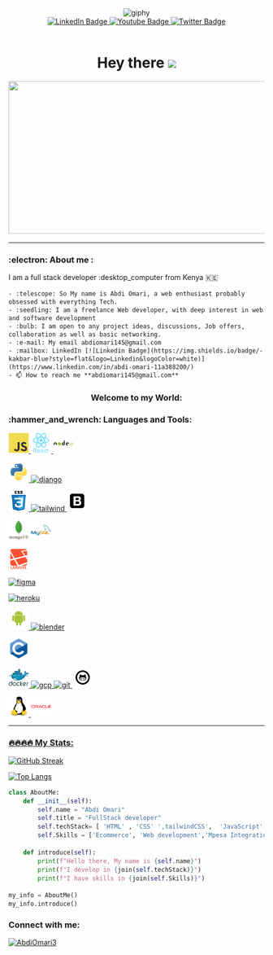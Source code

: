                                          
<div id="header" align="center" >
    <img src="https://media.giphy.com/media/smGCEo5zsAXtK4bqAT/giphy.gif"  alt="giphy" width="100" />


<div id="badges">
  <a href="linkedin.com/in/abdi-omari-11a388200/">
    <img src="https://img.shields.io/badge/LinkedIn-blue?style=for-the-badge&logo=linkedin&logoColor=white" alt="LinkedIn Badge"/>
  </a>
  <a href="#">
    <img src="https://img.shields.io/badge/YouTube-red?style=for-the-badge&logo=youtube&logoColor=white" alt="Youtube Badge"/>
  </a>
  <a href="https://twitter.com/AbdiOmari3">
    <img src="https://img.shields.io/badge/Twitter-blue?style=for-the-badge&logo=twitter&logoColor=white" alt="Twitter Badge"/>
  </a>
</div>

<img src="https://komarev.com/ghpvc/?username=abdiomari&style=flat-square&color=blue" alt=""/>

<h1>
  Hey there
  <img src="https://media.giphy.com/media/brsEO1JayBVja/giphy.gif" width="30px"/>
</h1>
</div>


<div align="center">
  <img src="https://media.giphy.com/media/dWesBcTLavkZuG35MI/giphy.gif" width="600" height="300"/>
</div>

---

### :electron: About me : 

I am a full stack developer :desktop_computer from Kenya :kenya: 

                  
    - :telescope: So My name is Abdi Omari, a web enthusiast probably obsessed with everything Tech.
    - :seedling: I am a freelance Web developer, with deep interest in web and software development                   
    - :bulb: I am open to any project ideas, discussions, Job offers, collaboration as well as basic networking.
    - :e-mail: My email abdiomari145@gmail.com
    - :mailbox: LinkedIn [![Linkedin Badge](https://img.shields.io/badge/-kakbar-blue?style=flat&logo=Linkedin&logoColor=white)](https://www.linkedin.com/in/abdi-omari-11a388200/)
    - 📫 How to reach me **abdiomari145@gmail.com**
     
            
                           
                            
<h3 align="center">Welcome to my World: </h3>
<h3 align="left">:hammer_and_wrench: Languages and Tools:</h3>

<p align="left"> <a href="https://developer.android.com" target="_blank" rel="noreferrer">

<img src="https://raw.githubusercontent.com/devicons/devicon/master/icons/javascript/javascript-original.svg" alt="javascript" width="40" height="40"/> </a> <a href="https://kotlinlang.org" target="_blank" rel="noreferrer">  <img src="https://raw.githubusercontent.com/devicons/devicon/master/icons/react/react-original-wordmark.svg" alt="react" width="40" height="40"/> </a> <a href="https://www.sqlite.org/" target="_blank" rel="noreferrer">    <img src="https://raw.githubusercontent.com/devicons/devicon/master/icons/nodejs/nodejs-original-wordmark.svg" alt="nodejs" width="40" height="40"/> </a> <a href="https://www.oracle.com/" target="_blank" rel="noreferrer"> 

 <img src="https://raw.githubusercontent.com/devicons/devicon/master/icons/python/python-original.svg" alt="python" width="40" height="40"/> </a> <a href="https://reactjs.org/" target="_blank" rel="noreferrer">   <img src="https://cdn.worldvectorlogo.com/logos/django.svg" alt="django" width="40" height="40"/> </a> <a href="https://www.docker.com/" target="_blank" rel="noreferrer"> 

<img src="https://raw.githubusercontent.com/devicons/devicon/master/icons/css3/css3-original-wordmark.svg" alt="css3" width="40" height="40"/> </a> <a href="https://www.djangoproject.com/" target="_blank" rel="noreferrer">   <img src="https://www.vectorlogo.zone/logos/tailwindcss/tailwindcss-icon.svg" alt="tailwind" width="40" height="40"/> </a>   <img src="https://github.com/vorillaz/devicons/blob/master/!SVG/bootstrap.svg" alt="tailwind" width="40" height="40"/> </a> 

 <img src="https://raw.githubusercontent.com/devicons/devicon/master/icons/mongodb/mongodb-original-wordmark.svg" alt="mongodb" width="40" height="40"/> </a> <a href="https://www.microsoft.com/en-us/sql-server" target="_blank" rel="noreferrer">   <img src="https://raw.githubusercontent.com/devicons/devicon/master/icons/mysql/mysql-original-wordmark.svg" alt="mysql" width="40" height="40"/> </a> <a href="https://nodejs.org" target="_blank" rel="noreferrer"> 
 
 <img src="https://raw.githubusercontent.com/devicons/devicon/master/icons/laravel/laravel-plain-wordmark.svg" alt="laravel" width="40" height="40"/> </a> <a href="https://www.linux.org/" target="_blank" rel="noreferrer"> 
 
<img src="https://www.vectorlogo.zone/logos/figma/figma-icon.svg" alt="figma" width="40" height="40"/> </a> <a href="https://firebase.google.com/" target="_blank" rel="noreferrer">

<img src="https://www.vectorlogo.zone/logos/heroku/heroku-icon.svg" alt="heroku" width="40" height="40"/> </a> <a href="https://www.java.com" target="_blank" rel="noreferrer">

<img src="https://raw.githubusercontent.com/devicons/devicon/master/icons/android/android-original-wordmark.svg" alt="android" width="40" height="40"/> </a> <a href="https://aws.amazon.com" target="_blank" rel="noreferrer">  <img src="https://download.blender.org/branding/community/blender_community_badge_white.svg" alt="blender" width="40" height="40"/> </a> <a href="https://www.cprogramming.com/" target="_blank" rel="noreferrer"> 

<img src="https://raw.githubusercontent.com/devicons/devicon/master/icons/c/c-original.svg" alt="c" width="40" height="40"/> </a> <a href="https://www.w3schools.com/css/" target="_blank" rel="noreferrer"> 

<img src="https://raw.githubusercontent.com/devicons/devicon/master/icons/docker/docker-original-wordmark.svg" alt="docker" width="40" height="40"/> </a> <a href="https://www.figma.com/" target="_blank" rel="noreferrer">    <img src="https://www.vectorlogo.zone/logos/google_cloud/google_cloud-icon.svg" alt="gcp" width="40" height="40"/> </a> <a href="https://git-scm.com/" target="_blank" rel="noreferrer">   <img src="https://www.vectorlogo.zone/logos/git-scm/git-scm-icon.svg" alt="git" width="40" height="40"/> </a> <a href="https://heroku.com" target="_blank" rel="noreferrer">   <img src="https://github.com/vorillaz/devicons/blob/master/!SVG/github.svg" alt="git" width="40" height="40"/> </a> <a href="#" target="_blank" rel="noreferrer"> 

 <img src="https://raw.githubusercontent.com/devicons/devicon/master/icons/linux/linux-original.svg" alt="linux" width="40" height="40"/> </a> <a href="https://mariadb.org/" target="_blank" rel="noreferrer"> <img src="https://raw.githubusercontent.com/devicons/devicon/master/icons/oracle/oracle-original.svg" alt="oracle" width="40" height="40"/> </a> <a href="https://www.php.net" target="_blank" rel="noreferrer"> 
</p>


---

### :fire::fire::fire::fire: My Stats:


[![GitHub Streak](http://github-readme-streak-stats.herokuapp.com?user=abdiomari&theme=dark&background=000000)](https://git.io/streak-stats)

[![Top Langs](https://github-readme-stats.vercel.app/api/top-langs/?username=abdiomari&layout=compact&theme=vision-friendly-dark)](https://github.com/anuraghazra/github-readme-stats)

```python
class AboutMe:
    def __init__(self):
        self.name = "Abdi Omari"
        self.title = "FullStack developer"
        self.techStack= [ 'HTML' , 'CSS' ',tailwindCSS',  'JavaScript' , 'React' , 'Django' , 'Node.js'  ]
        self.Skills = ['Ecommerce', 'Web development','Mpesa Integration', 'API development', 'Product design', 'project management', 'Technical writing' ]
    
    def introduce(self): 
        print(f"Hello there, My name is {self.name}")
        print(f"I develop in {join(self.techStack)}")
        print(f"I have skills in {join(self.Skills)}")

my_info = AboutMe()
my_info.introduce()

```

<h3 align="left">Connect with me:</h3>
<p align="left">
         <a href="https://twitter.com/AbdiOmari3" target="blank">
            <img src="https://img.shields.io/twitter/follow/AbdiOmari3?logo=twitter&style=for-the-badge" alt= "AbdiOmari3" />
         </a> 
 </p>






        
                      
                  
